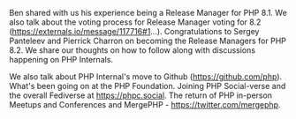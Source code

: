 Ben shared with us his experience being a Release Manager for PHP 8.1. We also talk about the voting process for Release Manager voting for 8.2 (https://externals.io/message/117716#1...). Congratulations to Sergey Panteleev and Pierrick Charron on becoming the Release Managers for PHP 8.2. We share our thoughts on how to follow along with discussions happening on PHP Internals.  

We also talk about PHP Internal's move to Github (https://github.com/php). What's been going on at the PHP Foundation. Joining PHP Social-verse and the overall Fediverse at https://phpc.social. The return of PHP in-person Meetups and Conferences and MergePHP - https://twitter.com/mergephp.
